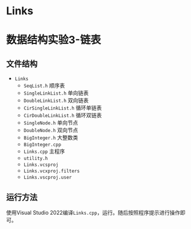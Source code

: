# Links

# 数据结构实验3-链表

## 文件结构

* ```Links```
  * `SeqList.h` 顺序表
  * `SingleLinkList.h` 单向链表
  * `DoubleLinkList.h` 双向链表
  * `CirSingleLinkList.h` 循环单链表
  * `CirDoubleLinkList.h` 循环双链表
  * `SingleNode.h` 单向节点
  * `DoubleNode.h` 双向节点
  * `BigInteger.h` 大整数类
  * `BigInteger.cpp`
  * `Links.cpp` 主程序
  * `utility.h`
  * `Links.vcsproj`
  * `Links.vcxproj.filters`
  * `Links.vscproj.user`

## 运行方法

使用Visual Studio 2022编译`Links.cpp`，运行。随后按照程序提示进行操作即可。